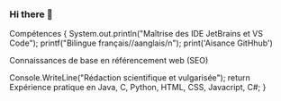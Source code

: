 ### Hi there 👋

Compétences {
System.out.println("Maîtrise des IDE JetBrains et VS Code");
printf("Bilingue français//aanglais/n");
print('Aisance GitHhub')
<p>Connaissances de base en référencement web (SEO)</p>
Console.WriteLine("Rédaction scientifique et vulgarisée");
return Expérience pratique en Java, C, Python, HTML, CSS, Javacript, C#;
}
